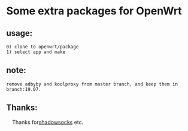 # Some extra packages for OpenWrt

## usage:

	0) clone to openwrt/package
	1) select app and make

## note:
	remove adbyby and koolproxy from master branch, and keep them in branch:19.07.

## Thanks:
     Thanks for[shadowsocks](https://github.com/shadowsocks) etc.

